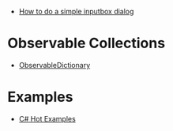 * [How to do a simple inputbox dialog](https://forums.xamarin.com/discussion/35838/how-to-do-a-simple-inputbox-dialog)

# Observable Collections

* [ObservableDictionary](https://gist.github.com/kzu/cfe3cb6e4fe3efea6d24)

# Examples

* [C# Hot Examples](https://csharp.hotexamples.com/)
